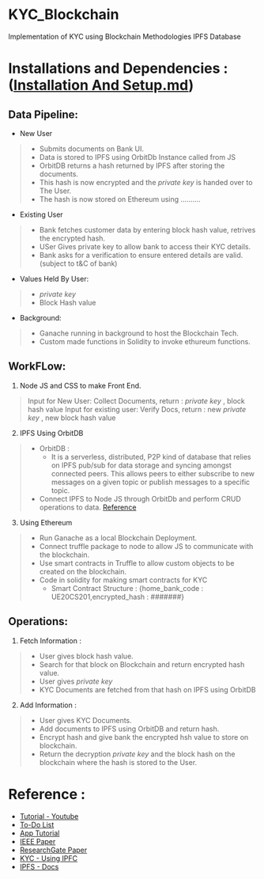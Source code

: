 # KYC_Blockchain
Implementation of KYC using Blockchain Methodologies IPFS Database
#  Installations and Dependencies : ([Installation And Setup.md](https://github.com/Pooshpal/KYC_Blockchain/blob/main/Installation%20And%20Setup.md))
## Data Pipeline:
- New User 
>  - Submits documents on Bank UI.
>  - Data is stored to IPFS using OrbitDb Instance called from JS
>  - OrbitDB returns a hash returned by IPFS after storing the documents.
>  - This hash is now encrypted and the *private key* is handed over to The User.
>  - The hash is now stored on Ethereum using ..........
- Existing User
>  - Bank fetches customer data by entering block hash value, retrives the encrypted hash.
>  - USer Gives private key to allow bank to access their KYC details.
>  - Bank asks for a verification to ensure entered details are valid.
>  (subject to t&C of bank)
- Values Held By User:
>  - *private key*
>  - Block Hash value 
- Background:
>  - Ganache running in background to host the Blockchain Tech.
>  - Custom made functions in Solidity to invoke ethureum functions. 


## WorkFLow:
1. Node JS and CSS to make Front End.
> Input for New User: Collect Documents, return : *private key* , block hash value
> Input for existing user: Verify Docs, return : new *private key* , new block hash value


2. IPFS Using OrbitDB
>   - OrbitDB : 
>     - It is a serverless, distributed, P2P kind of database that relies on IPFS pub/sub for data storage and syncing amongst connected peers. This allows peers to either subscribe to new messages on a given topic or publish messages to a specific topic.
>   - Connect IPFS to Node JS through OrbitDb and perform CRUD operations to data. [Reference](https://blog.logrocket.com/guide-to-orbitdb-node-js/)

3. Using Ethereum 
>  - Run Ganache as a local Blockchain Deployment.
>  - Connect truffle package to node to allow JS to communicate with the blockchain.
>  - Use smart contracts in Truffle to allow custom objects to be created on the blockchain.
>  - Code in solidity for making smart contracts for KYC
>    - Smart Contract Structure : {home_bank_code : UE20CS201,encrypted_hash : #######}

## Operations:
1. Fetch Information :
>  - User gives block hash value. 
>  - Search for that block on Blockchain and return encrypted hash value.
>  - User gives *private key*
>  - KYC Documents are fetched from that hash on IPFS using OrbitDB


2. Add Information :
>  - User gives KYC Documents. 
>  - Add documents to IPFS using OrbitDB and return hash.
>  - Encrypt hash and give bank the encrypted hsh value to store on blockchain.
>  - Return the decryption *private key* and the block hash on the blockchain where the hash is stored to the User.


# Reference : 
   - [Tutorial - Youtube](https://www.youtube.com/watch?v=coQ5dg8wM2o&t=2342s)
   - [To-Do List](https://github.com/dappuniversity/eth-todo-list) 
   - [App Tutorial](https://www.dappuniversity.com/articles/blockchain-app-tutorial)
   - [IEEE Paper](https://ieeexplore.ieee.org/document/9230987)
   - [ResearchGate Paper](https://www.researchgate.net/publication/340995551_Smart_KYC_Using_Blockchain_and_IPFS)
   - [KYC - Using IPFC](https://github.com/XinFinOrg/KYC-on-IPFS)
   - [IPFS - Docs](https://docs.ipfs.tech/)

    
